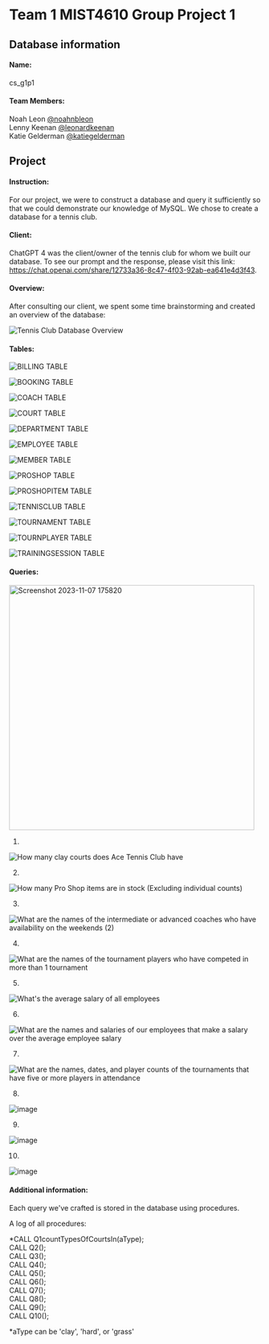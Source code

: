 # Team 1 MIST4610 Group Project 1

## Database information

#### Name:
cs_g1p1

#### Team Members:

Noah Leon [@noahnbleon](https://github.com/noahnbleon)\
Lenny Keenan [@leonardkeenan](https://github.com/LeonardKeenan)\
Katie Gelderman [@katiegelderman](https://github.com/Katiegelderman)


## Project
#### Instruction:
For our project, we were to construct a database and query it sufficiently so that we could demonstrate our knowledge of MySQL. We chose to create a database for a tennis club.

#### Client:
ChatGPT 4 was the client/owner of the tennis club for whom we built our database. To see our prompt and the response, please visit this link: https://chat.openai.com/share/12733a36-8c47-4f03-92ab-ea641e4d3f43.

#### Overview:
After consulting our client, we spent some time brainstorming and created an overview of the database:

![Tennis Club Database Overview](https://github.com/noahnbleon/project1/assets/124447378/4fed0a91-73b3-47a5-a6dc-7a502503c7ab)


#### Tables:
![BILLING TABLE](https://github.com/noahnbleon/project1/assets/124447378/6d4c2512-bc28-412f-9a4a-76e596ded1df)

![BOOKING TABLE](https://github.com/noahnbleon/project1/assets/124447378/38c6a326-e758-4056-85eb-9df0027eb2c1)

![COACH TABLE](https://github.com/noahnbleon/project1/assets/124447378/3a7449c8-9ace-43a6-bbef-66ba2f9a7a22)

![COURT TABLE](https://github.com/noahnbleon/project1/assets/124447378/1323591a-ee06-4e91-bbb7-c7d7b363fd12)

![DEPARTMENT TABLE](https://github.com/noahnbleon/project1/assets/124447378/6578c9d9-c24e-4107-8eb0-cda09e50fa72)

![EMPLOYEE TABLE](https://github.com/noahnbleon/project1/assets/124447378/41b5d137-545e-425f-900c-42a23f3686c4)

![MEMBER TABLE](https://github.com/noahnbleon/project1/assets/124447378/0fd45060-8c72-4c2e-942c-29b55bf38a4e)

![PROSHOP TABLE](https://github.com/noahnbleon/project1/assets/124447378/0ad23643-68c1-46e6-a625-9609c022ce5f)

![PROSHOPITEM TABLE](https://github.com/noahnbleon/project1/assets/124447378/25f44378-7172-4be6-8b7d-7587baa7a6ce)

![TENNISCLUB TABLE](https://github.com/noahnbleon/project1/assets/124447378/efa03ea1-371d-4ba0-916a-fa219840829d)

![TOURNAMENT TABLE](https://github.com/noahnbleon/project1/assets/124447378/60cdcd6d-6b4e-4437-8e24-e51337ef2ed8)

![TOURNPLAYER TABLE](https://github.com/noahnbleon/project1/assets/124447378/d89a1200-07cc-4e30-9a86-00a0e8ce9b9e)

![TRAININGSESSION TABLE](https://github.com/noahnbleon/project1/assets/124447378/9ee5bdff-fec1-4da8-97f1-4f0a097dec24)

#### Queries:

<img width="488" alt="Screenshot 2023-11-07 175820" src="https://github.com/LeonardKeenan/MIST-4610-PROJECT/assets/148257298/88e54830-9704-4a8b-8061-e76ad1bd141f">

1. 
![How many clay courts does Ace Tennis Club have](https://github.com/noahnbleon/project1/assets/124447378/78c175e5-ad10-4ee0-9d8f-7803cdf9e20d)

2. 
![How many Pro Shop items are in stock (Excluding individual counts)](https://github.com/noahnbleon/project1/assets/124447378/913450e1-bc3e-4f64-9401-309b1e5a87c4)

3. 
![What are the names of the intermediate or advanced coaches who have availability on the weekends (2)](https://github.com/noahnbleon/project1/assets/124447378/fb8ddb17-e661-4326-b969-54e50aeb2398)

4. 
![What are the names of the tournament players who have competed in more than 1 tournament](https://github.com/noahnbleon/project1/assets/124447378/b5302974-80a7-42a5-aaca-c47b31d06a39)

5. 
![What's the average salary of all employees](https://github.com/noahnbleon/project1/assets/124447378/cde286e6-6a14-40ea-a4e5-f3b5d619c285)

6. 
![What are the names and salaries of our employees that make a salary over the average employee salary](https://github.com/noahnbleon/project1/assets/124447378/579eac26-0068-4e18-aa01-0349f3512afd)

7. 
![What are the names, dates, and player counts of the tournaments that have five or more players in attendance](https://github.com/noahnbleon/project1/assets/124447378/2e7b8ccb-c5d2-4761-adfc-ba5cb48c3a9d)
   
8. 
![image](https://github.com/noahnbleon/project1/assets/124447378/73e93e1f-b303-429a-a6e5-ac2f12c0c988)

9. 
![image](https://github.com/noahnbleon/project1/assets/124447378/e1230621-f040-4443-ad44-ac2f8b02da75)

10. 
![image](https://github.com/noahnbleon/project1/assets/124447378/d933d442-ce52-4831-9bb1-3cad713fcce8)



#### Additional information:
Each query we've crafted is stored in the database using procedures.

A log of all procedures:

*CALL Q1countTypesOfCourtsIn(aType);\
CALL Q2();\
CALL Q3();\
CALL Q4();\
CALL Q5();\
CALL Q6();\
CALL Q7();\
CALL Q8();\
CALL Q9();\
CALL Q10();

*aType can be 'clay', 'hard', or 'grass'
